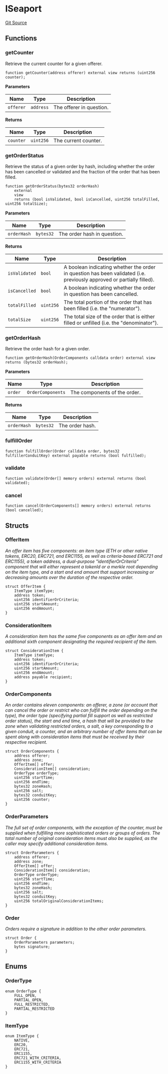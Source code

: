 # ISeaport
[Git Source](https://github.com/NiftyApes/sellerFinancing/blob/f6ca9d9e78c8f1005882d5e3953bf8db14722758/src/interfaces/seaport/ISeaport.sol)


## Functions
### getCounter

Retrieve the current counter for a given offerer.


```solidity
function getCounter(address offerer) external view returns (uint256 counter);
```
**Parameters**

|Name|Type|Description|
|----|----|-----------|
|`offerer`|`address`|The offerer in question.|

**Returns**

|Name|Type|Description|
|----|----|-----------|
|`counter`|`uint256`|The current counter.|


### getOrderStatus

Retrieve the status of a given order by hash, including whether
the order has been cancelled or validated and the fraction of the
order that has been filled.


```solidity
function getOrderStatus(bytes32 orderHash)
    external
    view
    returns (bool isValidated, bool isCancelled, uint256 totalFilled, uint256 totalSize);
```
**Parameters**

|Name|Type|Description|
|----|----|-----------|
|`orderHash`|`bytes32`|The order hash in question.|

**Returns**

|Name|Type|Description|
|----|----|-----------|
|`isValidated`|`bool`|A boolean indicating whether the order in question has been validated (i.e. previously approved or partially filled).|
|`isCancelled`|`bool`|A boolean indicating whether the order in question has been cancelled.|
|`totalFilled`|`uint256`|The total portion of the order that has been filled (i.e. the "numerator").|
|`totalSize`|`uint256`|  The total size of the order that is either filled or unfilled (i.e. the "denominator").|


### getOrderHash

Retrieve the order hash for a given order.


```solidity
function getOrderHash(OrderComponents calldata order) external view returns (bytes32 orderHash);
```
**Parameters**

|Name|Type|Description|
|----|----|-----------|
|`order`|`OrderComponents`|The components of the order.|

**Returns**

|Name|Type|Description|
|----|----|-----------|
|`orderHash`|`bytes32`|The order hash.|


### fulfillOrder


```solidity
function fulfillOrder(Order calldata order, bytes32 fulfillerConduitKey) external payable returns (bool fulfilled);
```

### validate


```solidity
function validate(Order[] memory orders) external returns (bool validated);
```

### cancel


```solidity
function cancel(OrderComponents[] memory orders) external returns (bool cancelled);
```

## Structs
### OfferItem
*An offer item has five components: an item type (ETH or other native
tokens, ERC20, ERC721, and ERC1155, as well as criteria-based ERC721 and
ERC1155), a token address, a dual-purpose "identifierOrCriteria"
component that will either represent a tokenId or a merkle root
depending on the item type, and a start and end amount that support
increasing or decreasing amounts over the duration of the respective
order.*


```solidity
struct OfferItem {
    ItemType itemType;
    address token;
    uint256 identifierOrCriteria;
    uint256 startAmount;
    uint256 endAmount;
}
```

### ConsiderationItem
*A consideration item has the same five components as an offer item and
an additional sixth component designating the required recipient of the
item.*


```solidity
struct ConsiderationItem {
    ItemType itemType;
    address token;
    uint256 identifierOrCriteria;
    uint256 startAmount;
    uint256 endAmount;
    address payable recipient;
}
```

### OrderComponents
*An order contains eleven components: an offerer, a zone (or account that
can cancel the order or restrict who can fulfill the order depending on
the type), the order type (specifying partial fill support as well as
restricted order status), the start and end time, a hash that will be
provided to the zone when validating restricted orders, a salt, a key
corresponding to a given conduit, a counter, and an arbitrary number of
offer items that can be spent along with consideration items that must
be received by their respective recipient.*


```solidity
struct OrderComponents {
    address offerer;
    address zone;
    OfferItem[] offer;
    ConsiderationItem[] consideration;
    OrderType orderType;
    uint256 startTime;
    uint256 endTime;
    bytes32 zoneHash;
    uint256 salt;
    bytes32 conduitKey;
    uint256 counter;
}
```

### OrderParameters
*The full set of order components, with the exception of the counter,
must be supplied when fulfilling more sophisticated orders or groups of
orders. The total number of original consideration items must also be
supplied, as the caller may specify additional consideration items.*


```solidity
struct OrderParameters {
    address offerer;
    address zone;
    OfferItem[] offer;
    ConsiderationItem[] consideration;
    OrderType orderType;
    uint256 startTime;
    uint256 endTime;
    bytes32 zoneHash;
    uint256 salt;
    bytes32 conduitKey;
    uint256 totalOriginalConsiderationItems;
}
```

### Order
*Orders require a signature in addition to the other order parameters.*


```solidity
struct Order {
    OrderParameters parameters;
    bytes signature;
}
```

## Enums
### OrderType

```solidity
enum OrderType {
    FULL_OPEN,
    PARTIAL_OPEN,
    FULL_RESTRICTED,
    PARTIAL_RESTRICTED
}
```

### ItemType

```solidity
enum ItemType {
    NATIVE,
    ERC20,
    ERC721,
    ERC1155,
    ERC721_WITH_CRITERIA,
    ERC1155_WITH_CRITERIA
}
```


